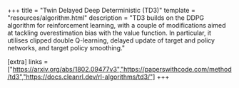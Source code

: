 +++
title = "Twin Delayed Deep Deterministic (TD3)"
template = "resources/algorithm.html"
description = "TD3 builds on the DDPG algorithm for reinforcement learning, with a couple of modifications aimed at tackling overestimation bias with the value function. In particular, it utilises clipped double Q-learning, delayed update of target and policy networks, and target policy smoothing."

[extra]
links = ["https://arxiv.org/abs/1802.09477v3","https://paperswithcode.com/method/td3","https://docs.cleanrl.dev/rl-algorithms/td3/"]
+++
